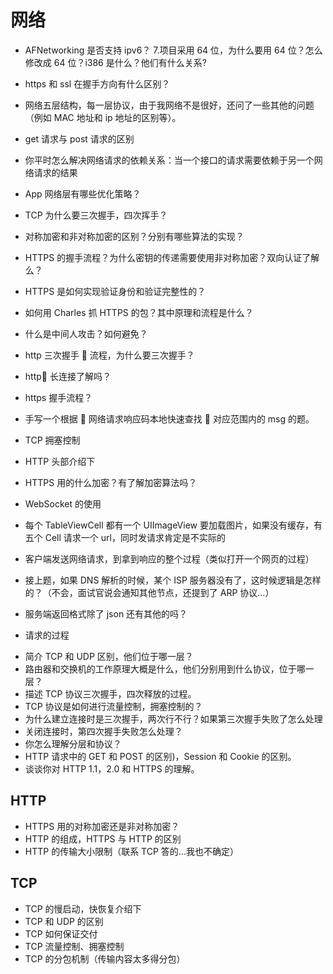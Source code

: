 # 网络

- AFNetworking 是否支持 ipv6？ 7.项目采用 64 位，为什么要用 64 位？怎么修改成 64 位？i386 是什么？他们有什么关系?

- https 和 ssl 在握手方向有什么区别？
- 网络五层结构，每一层协议，由于我网络不是很好，还问了一些其他的问题（例如 MAC 地址和 ip 地址的区别等）。
- get 请求与 post 请求的区别
- 你平时怎么解决网络请求的依赖关系：当一个接口的请求需要依赖于另一个网络请求的结果

- App 网络层有哪些优化策略？
- TCP 为什么要三次握手，四次挥手？
- 对称加密和非对称加密的区别？分别有哪些算法的实现？
- HTTPS 的握手流程？为什么密钥的传递需要使用非对称加密？双向认证了解么？
- HTTPS 是如何实现验证身份和验证完整性的？
- 如何用 Charles 抓 HTTPS 的包？其中原理和流程是什么？
- 什么是中间人攻击？如何避免？
- http 三次握手  流程，为什么要三次握手？
- http 长连接了解吗？
- https 握手流程？
- 手写一个根据  网络请求响应码本地快速查找  对应范围内的 msg 的题。
- TCP 拥塞控制
- HTTP 头部介绍下
- HTTPS 用的什么加密？有了解加密算法吗？
- WebSocket 的使用
- 每个 TableViewCell 都有一个 UIImageView 要加载图片，如果没有缓存，有五个 Cell 请求一个 url，同时发请求肯定是不实际的
- 客户端发送网络请求，到拿到响应的整个过程（类似打开一个网页的过程）
- 接上题，如果 DNS 解析的时候，某个 ISP 服务器没有了，这时候逻辑是怎样的？（不会，面试官说会通知其他节点，还提到了 ARP 协议…）
- 服务端返回格式除了 json 还有其他的吗？
- 请求的过程

* 简介 TCP 和 UDP 区别，他们位于哪一层？
* 路由器和交换机的工作原理大概是什么，他们分别用到什么协议，位于哪一层？
* 描述 TCP 协议三次握手，四次释放的过程。
* TCP 协议是如何进行流量控制，拥塞控制的？
* 为什么建立连接时是三次握手，两次行不行？如果第三次握手失败了怎么处理
* 关闭连接时，第四次握手失败怎么处理？
* 你怎么理解分层和协议？
* HTTP 请求中的 GET 和 POST 的区别)，Session 和 Cookie 的区别。
* 谈谈你对 HTTP 1.1，2.0 和 HTTPS 的理解。

## HTTP

- HTTPS 用的对称加密还是非对称加密？
- HTTP 的组成，HTTPS 与 HTTP 的区别
- HTTP 的传输大小限制（联系 TCP 答的...我也不确定）

## TCP

- TCP 的慢启动，快恢复介绍下
- TCP 和 UDP 的区别
- TCP 如何保证交付
- TCP 流量控制、拥塞控制
- TCP 的分包机制（传输内容太多得分包）
